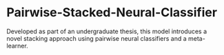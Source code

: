# Pairwise-Stacked-Neural-Classifier
Developed as part of an undergraduate thesis, this model introduces a novel stacking approach using pairwise neural classifiers and a meta-learner.
